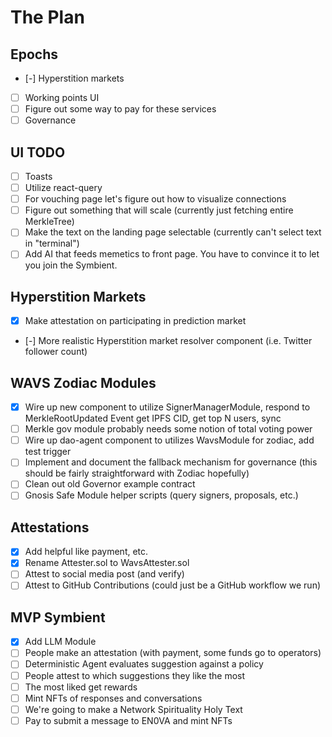 # The Plan

## Epochs
- [-] Hyperstition markets
- [ ] Working points UI
- [ ] Figure out some way to pay for these services
- [ ] Governance

## UI TODO
- [ ] Toasts
- [ ] Utilize react-query
- [ ] For vouching page let's figure out how to visualize connections
- [ ] Figure out something that will scale (currently just fetching entire MerkleTree)
- [ ] Make the text on the landing page selectable (currently can't select text in "terminal")
- [ ] Add AI that feeds memetics to front page. You have to convince it to let you join the Symbient.

## Hyperstition Markets
- [x] Make attestation on participating in prediction market
- [-] More realistic Hyperstition market resolver component (i.e. Twitter follower count)

## WAVS Zodiac Modules
- [x] Wire up new component to utilize SignerManagerModule, respond to MerkleRootUpdated Event get IPFS CID, get top N users, sync
- [ ] Merkle gov module probably needs some notion of total voting power
- [ ] Wire up dao-agent component to utilizes WavsModule for zodiac, add test trigger
- [ ] Implement and document the fallback mechanism for governance (this should be fairly straightforward with Zodiac hopefully)
- [ ] Clean out old Governor example contract
- [ ] Gnosis Safe Module helper scripts (query signers, proposals, etc.)

## Attestations
- [x] Add helpful like payment, etc.
- [x] Rename Attester.sol to WavsAttester.sol
- [ ] Attest to social media post (and verify)
- [ ] Attest to GitHub Contributions (could just be a GitHub workflow we run)

## MVP Symbient
- [x] Add LLM Module
- [ ] People make an attestation (with payment, some funds go to operators)
- [ ] Deterministic Agent evaluates suggestion against a policy
- [ ] People attest to which suggestions they like the most
- [ ] The most liked get rewards
- [ ] Mint NFTs of responses and conversations
- [ ] We're going to make a Network Spirituality Holy Text
- [ ] Pay to submit a message to EN0VA and mint NFTs
